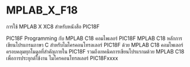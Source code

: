 # MPLAB_X_F18
การใช้ MPLAB X XC8 สำหรับหนังสือ PIC18F

PIC18F Programming กับ MPLAB C18 คอมไพเลอร์
PIC18F MPLAB C18
หลักการเขียนโปรแกรมภาษา C สำหรับไมโครคอนโทรลเลอร์ PIC18F
ด้วย MPLAB C18 คอมไพเลอร์ ครอบคลุมทุกโมดูลที่สำคัญภายใน PIC18F
รวมถึงเทคนิคการเขียนโปรแรกมด้วย MPLAB C18 เพื่อการประยุกต์ใช้งาน
ไมโครคอนโทรลเลอร์ PIC18Fxxxx
